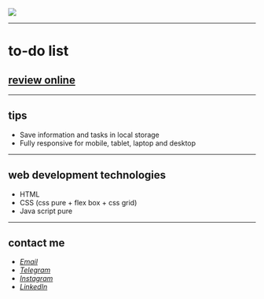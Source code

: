 <div>
  <img src="https://user-images.githubusercontent.com/122552232/212491357-2706fa3d-9a0f-4b31-92ab-1b0b93673506.png">
</div>

---
# to-do list
## [review online](https://javadevbh.github.io/todo-list/)
---
## tips
* Save information and tasks in local storage
* Fully responsive for mobile, tablet, laptop and desktop
---
## web development technologies
* HTML
* CSS (css pure + flex box + css grid)
* Java script pure
---
## contact me
* *[Email](mailto:javadev14bh@gmail.com)*
* *[Telegram](https://t.me/LjvdL/)*
* *[Instagram](https://instagram.com/jvd_bh/)*
* *[LinkedIn](https://www.linkedin.com/in/javad-bahrami-79b349259/)*
